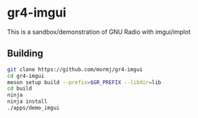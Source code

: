 # gr4-imgui

This is a sandbox/demonstration of GNU Radio with imgui/implot

## Building
```bash
git clone https://github.com/mormj/gr4-imgui
cd gr4-imgui
meson setup build --prefix=$GR_PREFIX --libdir=lib
cd build
ninja 
ninja install
./apps/demo_imgui
```